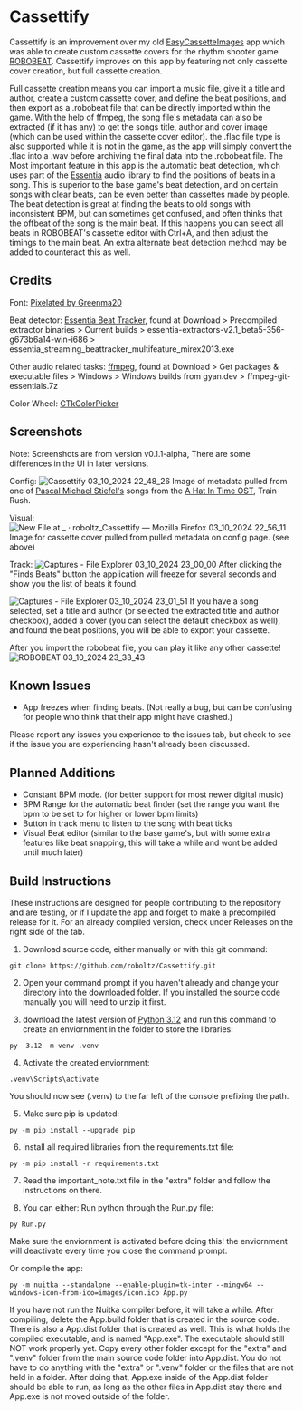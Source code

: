 # Cassettify

Cassettify is an improvement over my old [EasyCassetteImages](https://github.com/roboltz/EasyCassetteImages) app
which was able to create custom cassette covers for the rhythm shooter game [ROBOBEAT](https://store.steampowered.com/app/1456760/ROBOBEAT/).
Cassettify improves on this app by featuring not only cassette cover creation, but full cassette creation.

Full cassette creation means you can import a music file, give it a title and author, create a custom cassette cover, and define the beat positions, and then export as a .robobeat file that can be directly imported within the game.
With the help of ffmpeg, the song file's metadata can also be extracted (if it has any) to get the songs title, author and cover image (which can be used within the cassette cover editor).
the .flac file type is also supported while it is not in the game, as the app will simply convert the .flac into a .wav before archiving the final data into the .robobeat file. The Most important feature in this app is the
automatic beat detection, which uses part of the [Essentia](https://essentia.upf.edu) audio library to find the positions of beats in a song. This is superior to the base game's beat detection, and on certain songs with clear beats, can be even better than cassettes made by people.
The beat detection is great at finding the beats to old songs with inconsistent BPM, but can sometimes get confused, and often thinks that the offbeat of the song is the main beat. If this happens you can select all beats in ROBOBEAT's cassette editor with Ctrl+A, and then adjust the timings to the main beat. An extra alternate beat detection method may be added to counteract this as well.

## Credits
Font: [Pixelated by Greenma20](http://fontstruct.com/fontstructions/show/426637)

Beat detector: [Essentia Beat Tracker](https://essentia.upf.edu), found at Download > Precompiled extractor binaries > Current builds > essentia-extractors-v2.1_beta5-356-g673b6a14-win-i686 > essentia_streaming_beattracker_multifeature_mirex2013.exe

Other audio related tasks: [ffmpeg](https://ffmpeg.org), found at Download > Get packages & executable files > Windows > Windows builds from gyan.dev > ffmpeg-git-essentials.7z

Color Wheel: [CTkColorPicker](https://github.com/Akascape/CTkColorPicker)

## Screenshots
Note: Screenshots are from version v0.1.1-alpha, There are some differences in the UI in later versions.

Config:
![Cassettify 03_10_2024 22_48_26](https://github.com/user-attachments/assets/0cf7a9b4-856c-4525-abb3-2d08d28acad1)
Image of metadata pulled from one of [Pascal Michael Stiefel's](https://open.spotify.com/artist/3FU61shb6MdX8NLBnBauTI?si=Gke0s4uCSs6xX_mEjH4yIQ) songs from the [A Hat In Time OST](https://store.steampowered.com/app/356831/A_Hat_in_Time__Soundtrack/), Train Rush.

Visual:
![New File at _ · roboltz_Cassettify — Mozilla Firefox 03_10_2024 22_56_11](https://github.com/user-attachments/assets/ad58092a-5d14-4334-8622-4fa8d95a5186)
Image for cassette cover pulled from pulled metadata on config page. (see above)

Track:
![Captures - File Explorer 03_10_2024 23_00_00](https://github.com/user-attachments/assets/803ebd32-8764-4449-b2d5-9e450f16ef04)
After clicking the "Finds Beats" button the application will freeze for several seconds and show you the list of beats it found.

![Captures - File Explorer 03_10_2024 23_01_51](https://github.com/user-attachments/assets/9c5ad79b-a310-4165-a0ef-8b7e9cbe7315)
If you have a song selected, set a title and author (or selected the extracted title and author checkbox), added a cover (you can select the default checkbox as well), and found the beat positions, you will be able to export your cassette.

After you import the robobeat file, you can play it like any other cassette!
![ROBOBEAT 03_10_2024 23_33_43](https://github.com/user-attachments/assets/bed4ca83-4159-4a6b-9044-412b2b4907d4)

## Known Issues
* App freezes when finding beats. (Not really a bug, but can be confusing for people who think that their app might have crashed.)

Please report any issues you experience to the issues tab, but check to see if the issue you are experiencing hasn't already been discussed.

## Planned Additions
* Constant BPM mode. (for better support for most newer digital music)
* BPM Range for the automatic beat finder (set the range you want the bpm to be set to for higher or lower bpm limits)
* Button in track menu to listen to the song with beat ticks
* Visual Beat editor (similar to the base game's, but with some extra features like beat snapping, this will take a while and wont be added until much later)

## Build Instructions
These instructions are designed for people contributing to the repository and are testing, or if I update the app and forget to make a precompiled release for it. For an already compiled version, check under Releases on the right side of the tab.

1. Download source code, either manually or with this git command:
```console
git clone https://github.com/roboltz/Cassettify.git
```
2. Open your command prompt if you haven't already and change your directory into the downloaded folder. If you installed the source code manually you will need to unzip it first.

3. download the latest version of [Python 3.12](https://www.python.org/downloads) and run this command to create an enviornment in the folder to store the libraries:
```console
py -3.12 -m venv .venv
```
4. Activate the created enviornment:
```console
.venv\Scripts\activate
```
You should now see (.venv) to the far left of the console prefixing the path.

5. Make sure pip is updated:
```console
py -m pip install --upgrade pip
```
6.  Install all required libraries from the requirements.txt file:
```console
py -m pip install -r requirements.txt
```
7.  Read the important_note.txt file in the "extra" folder and follow the instructions on there.

8. You can either:
Run python through the Run.py file:
```console
py Run.py
```
Make sure the enviornment is activated before doing this! the enviornment will deactivate every time you close the command prompt.

Or compile the app:
```console
py -m nuitka --standalone --enable-plugin=tk-inter --mingw64 --windows-icon-from-ico=images/icon.ico App.py
```
If you have not run the Nuitka compiler before, it will take a while.
After compiling, delete the App.build folder that is created in the source code. There is also a App.dist folder that is created as well. This is what holds the compiled executable, and is named "App.exe".
The executable should still NOT work properly yet. Copy every other folder except for the "extra" and ".venv" folder from the main source code folder into App.dist. You do not have to do anything with the "extra" or ".venv" folder or the files that are not held in a folder. After doing that, App.exe inside of the App.dist folder should be able to run, as long as the other files in App.dist stay there and App.exe is not moved outside of the folder.

